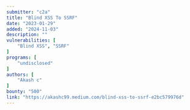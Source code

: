 ```yaml
---
submitter: "c2a"
title: "Blind XSS To SSRF"
date: "2023-01-29"
added: "2024-11-03"
description: ""
vulnerabilities: [
    "Blind XSS", "SSRF"
]
programs: [
    "undisclosed"
]
authors: [
    "Akash c"
]
bounty: "500"
link: "https://akashc99.medium.com/blind-xss-to-ssrf-e2bc579976d"
---
```




